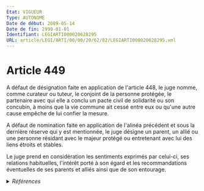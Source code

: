 ```yaml
---
État: VIGUEUR
Type: AUTONOME
Date de début: 2009-05-14
Date de fin: 2999-01-01
Identifiant: LEGIARTI000020628295
URL: article/LEGI/ARTI/00/00/20/62/82/LEGIARTI000020628295.xml
---
```


<h1>Article 449</h1>

A défaut de désignation faite en application de l'article 448, le juge nomme,
comme curateur ou tuteur, le conjoint de la personne protégée, le partenaire
avec qui elle a conclu un pacte civil de solidarité ou son concubin, à moins que
la vie commune ait cessé entre eux ou qu'une autre cause empêche de lui confier
la mesure.<br />

A défaut de nomination faite en application de l'alinéa précédent et sous la
dernière réserve qui y est mentionnée, le juge désigne un parent, un allié ou
une personne résidant avec le majeur protégé ou entretenant avec lui des liens
étroits et stables.<br />

Le juge prend en considération les sentiments exprimés par celui-ci, ses
relations habituelles, l'intérêt porté à son égard et les recommandations
éventuelles de ses parents et alliés ainsi que de son entourage.


<details>
  <summary><em>Références</em></summary>

  <h2>Articles faisant référence à l'article</h2>
  
  <ul>
    <li>
      <a href="https://legal.tricoteuses.fr//redirection/LEGIARTI000006427502?vers=git&vers=legifrance">Code civil - article 448 AUTONOME VIGUEUR, en vigueur depuis le 2009-01-01</a> CITATION cible
    </li>
    <li>
      <a href="https://legal.tricoteuses.fr//redirection/LEGIARTI000006427501?vers=git&vers=legifrance">Code civil - article 448 AUTONOME MODIFIE, en vigueur du 1965-06-15 au 2009-01-01</a> CITATION cible
    </li>
    <li>
      <a href="https://legal.tricoteuses.fr//redirection/LEGIARTI000020606596?vers=git&vers=legifrance">LOI n° 2009-526 du 12 mai 2009 de simplification et de clarification du droit et d'allègement des procédures - article 116 ENTIEREMENT_MODIF</a> MODIFIE source
    </li>
  </ul>
  
  <h2>Références faites par l'article</h2>
  
  <ul>
    <li>
      2008-12-30 CITATION cible <a href="https://legal.tricoteuses.fr//redirection/LEGITEXT000020076814?vers=git&vers=legifrance">Décret n° 2008-1507 du 30 décembre 2008 relatif à l'information et au soutien des personnes appelées à exercer ou exerçant une mesure de protection juridique des majeurs en application de l'article 449 du code civil VIGUEUR</a>
    </li>
    <li>
      2009-05-12 MODIFIE cible <a href="https://legal.tricoteuses.fr//redirection/LEGIARTI000020606596?vers=git&vers=legifrance">LOI n° 2009-526 du 12 mai 2009 de simplification et de clarification du droit et d'allègement des procédures - article 116 ENTIEREMENT_MODIF</a>
    </li>
    <li>
      2011-02-22 CITATION cible <a href="https://legal.tricoteuses.fr//redirection/LEGIARTI000039349265?vers=git&vers=legifrance">Arrêté du 22 février 2011 relatif à la communication par voie électronique en matière de protection judiciaire des majeurs - article 1 AUTONOME ABROGE, en vigueur du 2020-01-01 au 2022-01-07</a>
    </li>
    <li>
      2999-01-01 CITATION source <a href="https://legal.tricoteuses.fr//redirection/LEGIARTI000006427501?vers=git&vers=legifrance">Code civil - article 448 AUTONOME MODIFIE, en vigueur du 1965-06-15 au 2009-01-01</a>
    </li>
    <li>
      2999-01-01 CITATION cible <a href="https://legal.tricoteuses.fr//redirection/LEGIARTI000006796774?vers=git&vers=legifrance">Code de l'action sociale et des familles - article L215-4 AUTONOME VIGUEUR, en vigueur depuis le 2009-01-01</a>
    </li>
    <li>
      2999-01-01 CITATION cible <a href="https://legal.tricoteuses.fr//redirection/LEGIARTI000039066209?vers=git&vers=legifrance">Code de l'action sociale et des familles - article R215-14 AUTONOME VIGUEUR, en vigueur depuis le 2020-01-01</a>
    </li>
  </ul>
</details>
